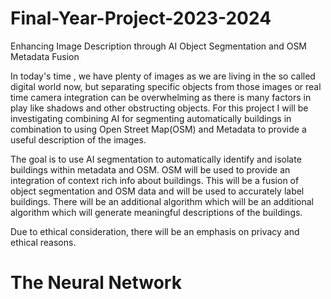 # Final-Year-Project-2023-2024
Enhancing Image Description through AI Object Segmentation and OSM Metadata Fusion

In today's time , we have plenty of images as we are living in the so called digital world now, but separating specific objects from those images or real time camera integration can
be overwhelming as there is many factors in play like shadows and other obstructing objects. 
For this project I will be investigating combining AI for segmenting automatically buildings in combination to using Open Street Map(OSM) and Metadata to provide a useful description of the images.

The goal is to use AI segmentation to automatically identify and  isolate buildings within metadata and OSM. OSM will be used to provide an integration of context rich info about buildings.
This will be a fusion of object segmentation and OSM data and will be used to accurately label buildings. There will be an additional algorithm which will be an additional algorithm which will generate meaningful descriptions of the 
buildings.

Due to ethical consideration, there will be an emphasis on privacy and ethical reasons.

# The Neural Network


